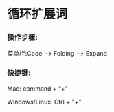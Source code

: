 # 循环扩展词

### 操作步骤:



菜单栏:Code —&gt; Folding —&gt; Expand



### 快捷键: 

Mac: command + “+” 

Windows\/Linux: Ctrl +  "+"

